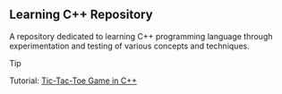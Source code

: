 ## Learning C++ Repository
A repository dedicated to learning C++ programming language through experimentation and testing of various concepts and techniques.

> [!TIP]
> Tutorial: [Tic-Tac-Toe Game in C++](https://www.geeksforgeeks.org/tic-tac-toe-game-in-cpp)
